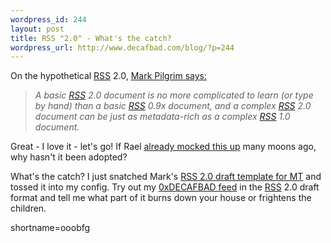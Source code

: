 ```yaml
--- 
wordpress_id: 244
layout: post
title: RSS "2.0" - What's the catch?
wordpress_url: http://www.decafbad.com/blog/?p=244
---
```

<p>On the hypothetical <a href="http://www.decafbad.com/twiki/bin/view/Main/RSS">RSS</a> 2.0, <a href="http://diveintomark.org/archives/2002/09/05.html#rss_20">Mark Pilgrim says:</a><blockquote><i>A basic <a href="http://www.decafbad.com/twiki/bin/view/Main/RSS">RSS</a> 2.0 document is no more complicated to learn (or type by hand) than a basic <a href="http://www.decafbad.com/twiki/bin/view/Main/RSS">RSS</a> 0.9x document, and a complex <a href="http://www.decafbad.com/twiki/bin/view/Main/RSS">RSS</a> 2.0 document can be just as metadata-rich as a complex <a href="http://www.decafbad.com/twiki/bin/view/Main/RSS">RSS</a> 1.0 document.</i></blockquote>Great - I love it - let's go!  If Rael <a href="http://www.oreillynet.com/~rael/data/xml/rss/modular/demo/">already mocked this up</a> many moons ago, why hasn't it been adopted?</p>
<p>What's the catch?  I just snatched Mark's <a href="http://diveintomark.org/public/rss2_draft.tmpl">RSS 2.0 draft template for MT</a> and tossed it into my config.  Try out my <a href="http://www.decafbad.com/newslog-rss2.xml">0xDECAFBAD feed</a> in the <a href="http://www.decafbad.com/twiki/bin/view/Main/RSS">RSS</a> 2.0 draft format and tell me what part of it burns down your house or frightens the children.</p>
<!--more-->
shortname=ooobfg

